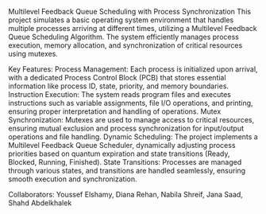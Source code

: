 Multilevel Feedback Queue Scheduling with Process Synchronization
This project simulates a basic operating system environment that handles multiple processes arriving at different times, utilizing a Multilevel Feedback Queue Scheduling Algorithm. The system efficiently manages process execution, memory allocation, and synchronization of critical resources using mutexes.

Key Features:
Process Management: Each process is initialized upon arrival, with a dedicated Process Control Block (PCB) that stores essential information like process ID, state, priority, and memory boundaries.
Instruction Execution: The system reads program files and executes instructions such as variable assignments, file I/O operations, and printing, ensuring proper interpretation and handling of operations.
Mutex Synchronization: Mutexes are used to manage access to critical resources, ensuring mutual exclusion and process synchronization for input/output operations and file handling.
Dynamic Scheduling: The project implements a Multilevel Feedback Queue Scheduler, dynamically adjusting process priorities based on quantum expiration and state transitions (Ready, Blocked, Running, Finished).
State Transitions: Processes are managed through various states, and transitions are handled seamlessly, ensuring smooth execution and synchronization.

Collaborators: Youssef Elshamy, Diana Rehan, Nabila Shreif, Jana Saad, Shahd Abdelkhalek
